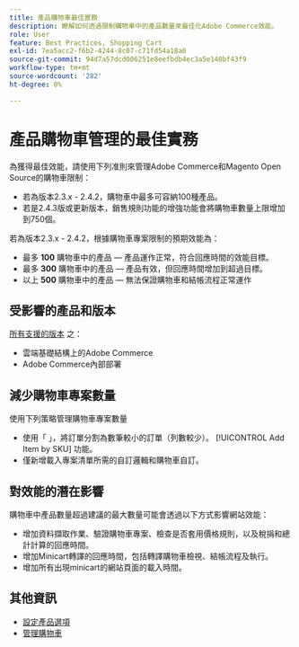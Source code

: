 ```yaml
---
title: 產品購物車最佳實務
description: 瞭解如何透過限制購物車中的產品數量來最佳化Adobe Commerce效能。
role: User
feature: Best Practices, Shopping Cart
exl-id: 7ea5acc2-f6b2-4244-8c07-c71fd54a18a0
source-git-commit: 94d7a57dcd006251e8eefbdb4ec3a5e140bf43f9
workflow-type: tm+mt
source-wordcount: '282'
ht-degree: 0%

---
```


# 產品購物車管理的最佳實務

為獲得最佳效能，請使用下列准則來管理Adobe Commerce和Magento Open Source的購物車限制：

- 若為版本2.3.x - 2.4.2，購物車中最多可容納100種產品。
- 若是2.4.3版或更新版本，銷售規則功能的增強功能會將購物車數量上限增加到750個。


若為版本2.3.x - 2.4.2，根據購物車專案限制的預期效能為：

- 最多 **100** 購物車中的產品 — 產品運作正常，符合回應時間的效能目標。
- 最多 **300** 購物車中的產品 — 產品有效，但回應時間增加到超過目標。
- 以上 **500** 購物車中的產品 — 無法保證購物車和結帳流程正常運作

## 受影響的產品和版本

[所有支援的版本](../../../release/versions.md) 之：

- 雲端基礎結構上的Adobe Commerce
- Adobe Commerce內部部署

## 減少購物車專案數量

使用下列策略管理購物車專案數量

- 使用「 」，將訂單分割為數筆較小的訂單（列數較少）。 [!UICONTROL Add Item by SKU] 功能。
- 僅新增載入專案清單所需的自訂邏輯和購物車自訂。

## 對效能的潛在影響

購物車中產品數量超過建議的最大數量可能會透過以下方式影響網站效能：

- 增加資料擷取作業、驗證購物車專案、檢查是否套用價格規則，以及稅捐和總計計算的回應時間。
- 增加Minicart轉譯的回應時間，包括轉譯購物車檢視、結帳流程及執行。
- 增加所有出現minicart的網站頁面的載入時間。

## 其他資訊

- [設定產品選項](https://experienceleague.adobe.com/docs/commerce-admin/inventory/configuration/product-options.html)
- [管理購物車](https://experienceleague.adobe.com/docs/commerce-admin/stores-sales/point-of-purchase/assist/shopping-assisted-cart-manage.html)
